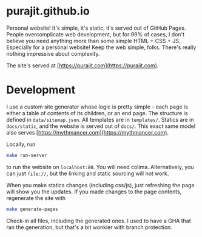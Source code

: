 # purajit.github.io

Personal website! It's simple, it's static, it's served out of GitHub Pages. People overcomplicate web development, but for 99% of cases,
I don't believe you need anything more than some simple HTML + CSS + JS. Especially for a personal website! Keep the web simple, folks.
There's really nothing impressive about complexity.

The site's served at [https://purajit.com](https://purajit.com).

# Development

I use a custom site generator whose logic is pretty simple - each page is either a table of contents of its children, or an end page. 
The structure is defined in `data/sitemap.json`. All templates are in `templates/`. Statics are in `docs/static`, and the website is
served out of `docs/`. This exact same model also serves [https://mythmancer.com](https://mythmancer.com).

Locally, run
```sh
make run-server
```
to run the website on `localhost:80`. You will need colima. Alternatively, you can just `file://`, but the linking and static sourcing
will not work.

When you make statics changes (including css/js), just refreshing the page will show you the updates. If you made changes to the 
page contents, regenerate the site with
```sh
make generate-pages
```

Check-in all files, including the generated ones. I used to have a GHA that ran the generation, but that's a bit wonkier with branch
protection.
